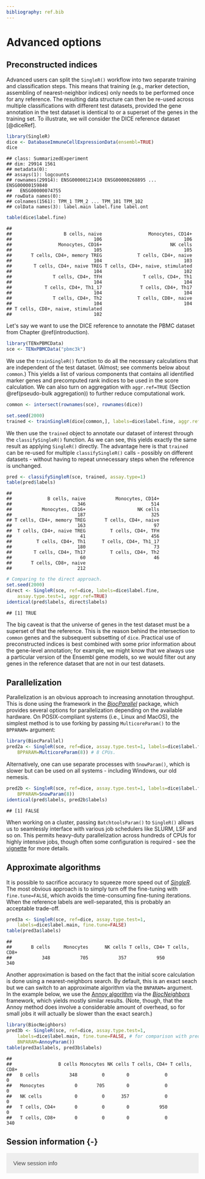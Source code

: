 ```yaml
---
bibliography: ref.bib
---
```


# Advanced options

<script>
document.addEventListener("click", function (event) {
    if (event.target.classList.contains("aaron-collapse")) {
        event.target.classList.toggle("active");
        var content = event.target.nextElementSibling;
        if (content.style.display === "block") {
            content.style.display = "none";
        } else {
            content.style.display = "block";
        }
    }
})
</script>

<style>
.aaron-collapse {
  background-color: #eee;
  color: #444;
  cursor: pointer;
  padding: 18px;
  width: 100%;
  border: none;
  text-align: left;
  outline: none;
  font-size: 15px;
}

.aaron-content {
  padding: 0 18px;
  display: none;
  overflow: hidden;
  background-color: #f1f1f1;
}
</style>

## Preconstructed indices

Advanced users can split the `SingleR()` workflow into two separate training and classification steps.
This means that training (e.g., marker detection, assembling of nearest-neighbor indices) only needs to be performed once
for any reference.
The resulting data structure can then be re-used across multiple classifications with different test datasets, 
provided the gene annotation in the test dataset is identical to or a superset of the genes in the training set.
To illustrate, we will consider the DICE reference dataset [@diceRef].


```r
library(SingleR)
dice <- DatabaseImmuneCellExpressionData(ensembl=TRUE)
dice
```

```
## class: SummarizedExperiment 
## dim: 29914 1561 
## metadata(0):
## assays(1): logcounts
## rownames(29914): ENSG00000121410 ENSG00000268895 ... ENSG00000159840
##   ENSG00000074755
## rowData names(0):
## colnames(1561): TPM_1 TPM_2 ... TPM_101 TPM_102
## colData names(3): label.main label.fine label.ont
```

```r
table(dice$label.fine)
```

```
## 
##                   B cells, naive                 Monocytes, CD14+ 
##                              106                              106 
##                 Monocytes, CD16+                         NK cells 
##                              105                              105 
##       T cells, CD4+, memory TREG             T cells, CD4+, naive 
##                              104                              103 
##        T cells, CD4+, naive TREG T cells, CD4+, naive, stimulated 
##                              104                              102 
##               T cells, CD4+, TFH               T cells, CD4+, Th1 
##                              104                              104 
##            T cells, CD4+, Th1_17              T cells, CD4+, Th17 
##                              104                              104 
##               T cells, CD4+, Th2             T cells, CD8+, naive 
##                              104                              104 
## T cells, CD8+, naive, stimulated 
##                              102
```

Let's say we want to use the DICE reference to annotate the PBMC dataset from Chapter \@ref(introduction).


```r
library(TENxPBMCData)
sce <- TENxPBMCData("pbmc3k")
```



We use the `trainSingleR()` function to do all the necessary calculations 
that are independent of the test dataset.
(Almost; see comments below about `common`.)
This yields a list of various components that contains all identified marker genes
and precomputed rank indices to be used in the score calculation.
We can also turn on aggregation with `aggr.ref=TRUE` (Section \@ref(pseudo-bulk aggregation))
to further reduce computational work.


```r
common <- intersect(rownames(sce), rownames(dice))

set.seed(2000)
trained <- trainSingleR(dice[common,], labels=dice$label.fine, aggr.ref=TRUE)
```

We then use the `trained` object to annotate our dataset of interest through the `classifySingleR()` function.
As we can see, this yields exactly the same result as applying `SingleR()` directly.
The advantage here is that `trained` can be re-used for multiple `classifySingleR()` calls - 
possibly on different datasets - without having to repeat unnecessary steps when the reference is unchanged.


```r
pred <- classifySingleR(sce, trained, assay.type=1)
table(pred$labels)
```

```
## 
##             B cells, naive           Monocytes, CD14+ 
##                        346                        514 
##           Monocytes, CD16+                   NK cells 
##                        187                        325 
## T cells, CD4+, memory TREG       T cells, CD4+, naive 
##                        163                         97 
##  T cells, CD4+, naive TREG         T cells, CD4+, TFH 
##                         41                        456 
##         T cells, CD4+, Th1      T cells, CD4+, Th1_17 
##                        180                         73 
##        T cells, CD4+, Th17         T cells, CD4+, Th2 
##                         60                         46 
##       T cells, CD8+, naive 
##                        212
```

```r
# Comparing to the direct approach.
set.seed(2000)
direct <- SingleR(sce, ref=dice, labels=dice$label.fine,
    assay.type.test=1, aggr.ref=TRUE)
identical(pred$labels, direct$labels)
```

```
## [1] TRUE
```



The big caveat is that the universe of genes in the test dataset must be a superset of that the reference.
This is the reason behind the intersection to `common` genes and the subsequent subsetting of `dice`.
Practical use of preconstructed indices is best combined with some prior information about the gene-level annotation;
for example, we might know that we always use a particular version of the Ensembl gene models,
so we would filter out any genes in the reference dataset that are not in our test datasets.

## Parallelization

Parallelization is an obvious approach to increasing annotation throughput.
This is done using the framework in the *[BiocParallel](https://bioconductor.org/packages/3.12/BiocParallel)* package, 
which provides several options for parallelization depending on the available hardware.
On POSIX-compliant systems (i.e., Linux and MacOS), the simplest method is to use forking 
by passing `MulticoreParam()` to the `BPPARAM=` argument:


```r
library(BiocParallel)
pred2a <- SingleR(sce, ref=dice, assay.type.test=1, labels=dice$label.fine,
    BPPARAM=MulticoreParam(8)) # 8 CPUs.
```

Alternatively, one can use separate processes with `SnowParam()`, 
which is slower but can be used on all systems - including Windows, our old nemesis.


```r
pred2b <- SingleR(sce, ref=dice, assay.type.test=1, labels=dice$label.fine,
    BPPARAM=SnowParam(8))
identical(pred$labels, pred2b$labels) 
```

```
## [1] FALSE
```



When working on a cluster, passing `BatchtoolsParam()` to `SingleR()` allows us to
seamlessly interface with various job schedulers like SLURM, LSF and so on.
This permits heavy-duty parallelization across hundreds of CPUs for highly intensive jobs,
though often some configuration is required - 
see the [vignette](https://bioconductor.org/packages/3.12/BiocParallel/vignettes/BiocParallel_BatchtoolsParam.pdf) for more details.

## Approximate algorithms

It is possible to sacrifice accuracy to squeeze more speed out of *[SingleR](https://bioconductor.org/packages/3.12/SingleR)*.
The most obvious approach is to simply turn off the fine-tuning with `fine.tune=FALSE`,
which avoids the time-consuming fine-tuning iterations.
When the reference labels are well-separated, this is probably an acceptable trade-off.


```r
pred3a <- SingleR(sce, ref=dice, assay.type.test=1, 
    labels=dice$label.main, fine.tune=FALSE)
table(pred3a$labels)
```

```
## 
##       B cells     Monocytes      NK cells T cells, CD4+ T cells, CD8+ 
##           348           705           357           950           340
```

Another approximation is based on the fact that the initial score calculation is done using a nearest-neighbors search.
By default, this is an exact seach but we can switch to an approximate algorithm via the `BNPARAM=` argument.
In the example below, we use the [Annoy algorithm](https://github.com/spotify/annoy) 
via the *[BiocNeighbors](https://bioconductor.org/packages/3.12/BiocNeighbors)* framework, which yields mostly similar results.
(Note, though, that the Annoy method does involve a considerable amount of overhead,
so for small jobs it will actually be slower than the exact search.)


```r
library(BiocNeighbors)
pred3b <- SingleR(sce, ref=dice, assay.type.test=1, 
    labels=dice$label.main, fine.tune=FALSE, # for comparison with pred3a.
    BNPARAM=AnnoyParam())
table(pred3a$labels, pred3b$labels)
```

```
##                
##                 B cells Monocytes NK cells T cells, CD4+ T cells, CD8+
##   B cells           348         0        0             0             0
##   Monocytes           0       705        0             0             0
##   NK cells            0         0      357             0             0
##   T cells, CD4+       0         0        0           950             0
##   T cells, CD8+       0         0        0             0           340
```



## Session information {-}

<button class="aaron-collapse">View session info</button>
<div class="aaron-content">
```
R version 4.0.0 Patched (2020-05-01 r78341)
Platform: x86_64-pc-linux-gnu (64-bit)
Running under: Ubuntu 18.04.4 LTS

Matrix products: default
BLAS:   /home/luna/Software/R/R-4-0-branch-dev/lib/libRblas.so
LAPACK: /home/luna/Software/R/R-4-0-branch-dev/lib/libRlapack.so

locale:
 [1] LC_CTYPE=en_US.UTF-8       LC_NUMERIC=C              
 [3] LC_TIME=en_US.UTF-8        LC_COLLATE=en_US.UTF-8    
 [5] LC_MONETARY=en_US.UTF-8    LC_MESSAGES=en_US.UTF-8   
 [7] LC_PAPER=en_US.UTF-8       LC_NAME=C                 
 [9] LC_ADDRESS=C               LC_TELEPHONE=C            
[11] LC_MEASUREMENT=en_US.UTF-8 LC_IDENTIFICATION=C       

attached base packages:
[1] parallel  stats4    stats     graphics  grDevices utils     datasets 
[8] methods   base     

other attached packages:
 [1] BiocNeighbors_1.7.0         BiocParallel_1.23.0        
 [3] TENxPBMCData_1.7.0          HDF5Array_1.17.0           
 [5] rhdf5_2.33.3                SingleCellExperiment_1.11.4
 [7] ensembldb_2.13.1            AnnotationFilter_1.13.0    
 [9] GenomicFeatures_1.41.0      AnnotationDbi_1.51.0       
[11] SingleR_1.3.5               SummarizedExperiment_1.19.5
[13] DelayedArray_0.15.1         matrixStats_0.56.0         
[15] Biobase_2.49.0              GenomicRanges_1.41.5       
[17] GenomeInfoDb_1.25.1         IRanges_2.23.9             
[19] S4Vectors_0.27.12           BiocGenerics_0.35.4        
[21] BiocStyle_2.17.0            rebook_0.99.0              

loaded via a namespace (and not attached):
 [1] ProtGenerics_1.21.0           bitops_1.0-6                 
 [3] bit64_0.9-7                   progress_1.2.2               
 [5] httr_1.4.1                    tools_4.0.0                  
 [7] R6_2.4.1                      irlba_2.3.3                  
 [9] lazyeval_0.2.2                DBI_1.1.0                    
[11] rhdf5filters_1.1.0            prettyunits_1.1.1            
[13] tidyselect_1.1.0              processx_3.4.2               
[15] bit_1.1-15.2                  curl_4.3                     
[17] compiler_4.0.0                graph_1.67.1                 
[19] rtracklayer_1.49.3            bookdown_0.19                
[21] askpass_1.1                   callr_3.4.3                  
[23] rappdirs_0.3.1                Rsamtools_2.5.1              
[25] stringr_1.4.0                 digest_0.6.25                
[27] rmarkdown_2.2                 XVector_0.29.2               
[29] pkgconfig_2.0.3               htmltools_0.4.0              
[31] dbplyr_1.4.4                  fastmap_1.0.1                
[33] rlang_0.4.6                   RSQLite_2.2.0                
[35] shiny_1.4.0.2                 DelayedMatrixStats_1.11.0    
[37] generics_0.0.2                dplyr_1.0.0                  
[39] RCurl_1.98-1.2                magrittr_1.5                 
[41] BiocSingular_1.5.0            GenomeInfoDbData_1.2.3       
[43] Matrix_1.2-18                 Rhdf5lib_1.11.2              
[45] Rcpp_1.0.4.6                  lifecycle_0.2.0              
[47] stringi_1.4.6                 yaml_2.2.1                   
[49] zlibbioc_1.35.0               BiocFileCache_1.13.0         
[51] AnnotationHub_2.21.0          grid_4.0.0                   
[53] blob_1.2.1                    promises_1.1.1               
[55] ExperimentHub_1.15.0          crayon_1.3.4                 
[57] lattice_0.20-41               Biostrings_2.57.2            
[59] hms_0.5.3                     CodeDepends_0.6.5            
[61] knitr_1.28                    ps_1.3.3                     
[63] pillar_1.4.4                  codetools_0.2-16             
[65] biomaRt_2.45.0                XML_3.99-0.3                 
[67] glue_1.4.1                    BiocVersion_3.12.0           
[69] evaluate_0.14                 BiocManager_1.30.10          
[71] vctrs_0.3.1                   httpuv_1.5.4                 
[73] openssl_1.4.1                 purrr_0.3.4                  
[75] assertthat_0.2.1              xfun_0.14                    
[77] rsvd_1.0.3                    mime_0.9                     
[79] xtable_1.8-4                  later_1.1.0.1                
[81] snow_0.4-3                    tibble_3.0.1                 
[83] GenomicAlignments_1.25.3      memoise_1.1.0                
[85] ellipsis_0.3.1                interactiveDisplayBase_1.27.5
```
</div>
